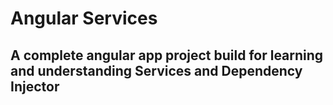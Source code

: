 # Angular Services

## A complete angular app project build for learning and understanding Services and Dependency Injector
